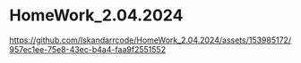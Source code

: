 # HomeWork_2.04.2024



https://github.com/Iskandarrcode/HomeWork_2.04.2024/assets/153985172/957ec1ee-75e8-43ec-b4a4-faa9f2551552

